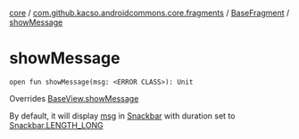 [core](../../index.md) / [com.github.kacso.androidcommons.core.fragments](../index.md) / [BaseFragment](index.md) / [showMessage](.)

# showMessage

`open fun showMessage(msg: <ERROR CLASS>): Unit`

Overrides [BaseView.showMessage](../../com.github.kacso.androidcommons.core.views/-base-view/show-message.md)

By default, it will display [msg](show-message.md#com.github.kacso.androidcommons.core.fragments.BaseFragment$showMessage()/msg) in [Snackbar](#) with duration set to [Snackbar.LENGTH_LONG](#)

